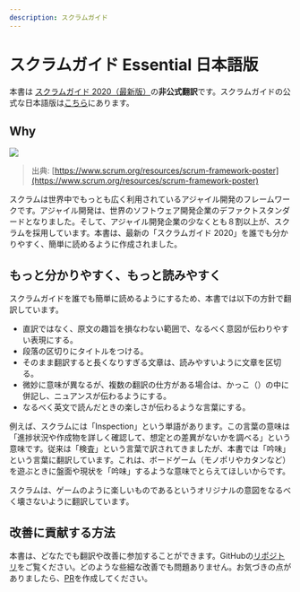 ```yaml
---
description: スクラムガイド
---
```


# スクラムガイド Essential 日本語版

本書は [スクラムガイド 2020（最新版）](https://scrumguides.org/scrum-guide.html)の**非公式翻訳**です。スクラムガイドの公式な日本語版は[こちら](https://scrumguides.org/docs/scrumguide/v2020/2020-Scrum-Guide-Japanese.pdf)にあります。

## Why

![](https://user-images.githubusercontent.com/1475839/154071568-ac759c9f-a8da-4c71-bc5b-13ce4e3df87c.png)

> 出典: [https://www.scrum.org/resources/scrum-framework-poster](https://www.scrum.org/resources/scrum-framework-poster)

スクラムは世界中でもっとも広く利用されているアジャイル開発のフレームワークです。アジャイル開発は、世界のソフトウェア開発企業のデファクトスタンダードとなりました。そして、アジャイル開発企業の少なくとも８割以上が、スクラムを採用しています。本書は、最新の「スクラムガイド 2020」を誰でも分かりやすく、簡単に読めるように作成されました。

## もっと分かりやすく、もっと読みやすく

スクラムガイドを誰でも簡単に読めるようにするため、本書では以下の方針で翻訳しています。

* 直訳ではなく、原文の趣旨を損なわない範囲で、なるべく意図が伝わりやすい表現にする。
* 段落の区切りにタイトルをつける。
* そのまま翻訳すると長くなりすぎる文章は、読みやすいように文章を区切る。
* 微妙に意味が異なるが、複数の翻訳の仕方がある場合は、かっこ（）の中に併記し、ニュアンスが伝わるようにする。
* なるべく英文で読んだときの楽しさが伝わるような言葉にする。

例えば、スクラムには「Inspection」という単語があります。この言葉の意味は「進捗状況や作成物を詳しく確認して、想定との差異がないかを調べる」という意味です。従来は「検査」という言葉で訳されてきましたが、本書では「吟味」という言葉に翻訳しています。これは、ボードゲーム（モノポリやカタンなど）を遊ぶときに盤面や現状を「吟味」するような意味でとらえてほしいからです。

スクラムは、ゲームのように楽しいものであるというオリジナルの意図をなるべく壊さないように翻訳しています。

## 改善に貢献する方法

本書は、どなたでも翻訳や改善に参加することができます。GitHubの[リポジトリ](https://github.com/yohamta/scrumguide-translation-jp)をご覧ください。どのような些細な改善でも問題ありません。お気づきの点がありましたら、[PR](https://github.com/yohamta/scrumguide-translation-jp/pulls)を作成してください。
